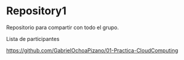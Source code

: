 # Repository1
Repositorio para compartir con todo el grupo.


Lista de participantes


https://github.com/GabrielOchoaPizano/01-Practica-CloudComputing
